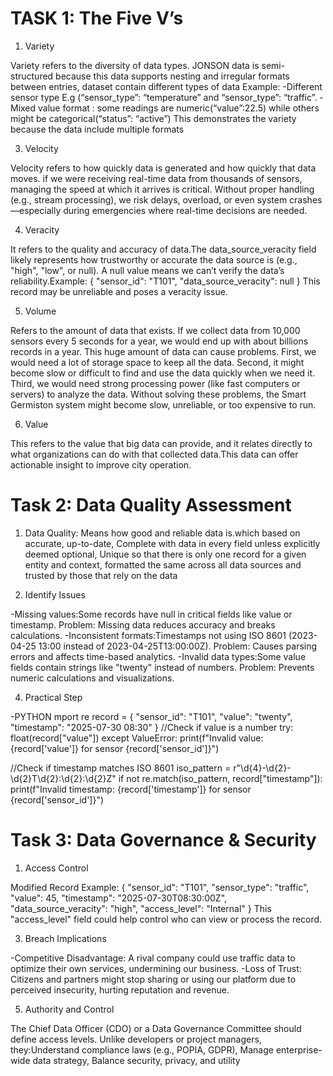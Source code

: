 
 # TASK 1: The Five V’s

1. Variety
   
Variety refers to the diversity of data types. JONSON data is semi- structured because this data supports nesting and irregular formats between entries, dataset contain different types of data
Example:
-Different sensor type E.g (“sensor_type”: “temperature” and “sensor_type”: “traffic”.
-Mixed value format : some readings are numeric(“value”:22.5)  while others might be categorical(“status”: “active”)
This demonstrates the variety because the data include multiple formats

3. Velocity
   
 Velocity refers to how quickly data is generated and how quickly that data moves. if we were receiving real-time data from thousands of sensors, managing the speed at which it arrives is critical. Without proper handling (e.g., stream processing), we risk delays, overload, or even system crashes—especially during emergencies where real-time decisions are needed.

4. Veracity
   
 It refers to the quality and accuracy of data.The data_source_veracity field likely represents how trustworthy or accurate the data source is (e.g., "high", "low", or null). A null value means we can’t verify the data’s reliability.Example:
{
  "sensor_id": "T101",
  "data_source_veracity": null
}
This record may be unreliable and poses a veracity issue.

5. Volume
   
Refers to the amount of data that exists. If we collect data from 10,000 sensors every 5 seconds for a year, we would end up with about billions records in a year. This huge amount of data can cause problems. First, we would need a lot of storage space to keep all the data. Second, it might become slow or difficult to find and use the data quickly when we need it. Third, we would need strong processing power (like fast computers or servers) to analyze the data. Without solving these problems, the Smart Germiston system might become slow, unreliable, or too expensive to run.

6. Value
   
This refers to the value that big data can provide, and it relates directly to what organizations can do with that collected data.This data can offer actionable insight to improve city operation.

  # Task 2: Data Quality Assessment

1. Data Quality: Means  how good and reliable data is.which based on accurate, up-to-date, Complete with data in every field unless explicitly deemed optional, Unique so that there is only one record for a given entity and context, formatted the same across all data sources and trusted by those that rely on the data  

2. Identify Issues
   
-Missing values:Some records have null in critical fields like value or timestamp.
      Problem: Missing data reduces accuracy and breaks calculations.
-Inconsistent formats:Timestamps not using ISO 8601 (2023-04-25 13:00 instead of 2023-04-25T13:00:00Z).
     Problem: Causes parsing errors and affects time-based analytics.
-Invalid data types:Some value fields contain strings like "twenty" instead of numbers.
    Problem: Prevents numeric calculations and visualizations.
   
4. Practical Step
   
-PYTHON
mport re
record = {
    "sensor_id": "T101",
    "value": "twenty",
    "timestamp": "2025-07-30 08:30"
}
//Check if value is a number
try:
    float(record["value"])
except ValueError:
    print(f"Invalid value: {record['value']} for sensor {record['sensor_id']}")
   
//Check if timestamp matches ISO 8601
iso_pattern = r"\d{4}-\d{2}-\d{2}T\d{2}:\d{2}:\d{2}Z"
if not re.match(iso_pattern, record["timestamp"]):
    print(f"Invalid timestamp: {record['timestamp']} for sensor {record['sensor_id']}")

# Task 3: Data Governance & Security

1. Access Control
   
Modified Record Example:
{
  "sensor_id": "T101",
  "sensor_type": "traffic",
  "value": 45,
  "timestamp": "2025-07-30T08:30:00Z",
  "data_source_veracity": "high",
  "access_level": "Internal"
}
This "access_level" field could help control who can view or process the record.

3. Breach Implications
   
-Competitive Disadvantage: A rival company could use traffic data to optimize their own services, undermining our business.
-Loss of Trust: Citizens and partners might stop sharing or using our platform due to perceived insecurity, hurting reputation and revenue.

5. Authority and Control
   
The Chief Data Officer (CDO) or a Data Governance Committee should define access levels. Unlike developers or project managers, they:Understand compliance laws (e.g., POPIA, GDPR), Manage enterprise-wide data strategy, Balance security, privacy, and utility

